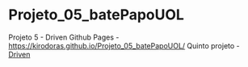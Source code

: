 # Projeto_05_batePapoUOL
Projeto 5 - Driven
Github Pages - https://kirodoras.github.io/Projeto_05_batePapoUOL/
Quinto projeto - [Driven](https://www.driven.com.br/)
